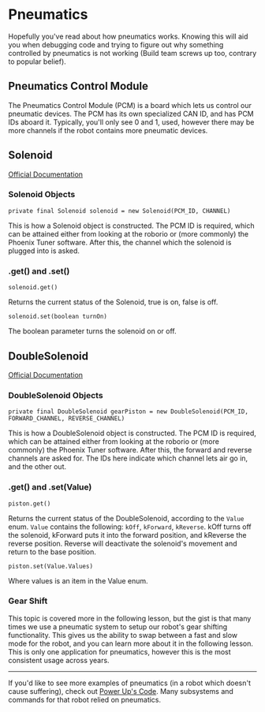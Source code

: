 # Pneumatics

Hopefully you've read about how pneumatics works. Knowing this will aid you when debugging code and trying to figure out why something controlled by pneumatics is not working (Build team screws up too, contrary to popular belief).

## Pneumatics Control Module

The Pneumatics Control Module (PCM) is a board which lets us control our pneumatic devices. The PCM has its own specialized CAN ID, and has PCM IDs aboard it. Typically, you'll only see 0 and 1, used, however there may be more channels if the robot contains more pneumatic devices.

## Solenoid

[Official Documentation](https://first.wpi.edu/FRC/roborio/release/docs/java/edu/wpi/first/wpilibj/Solenoid.html)

### Solenoid Objects

`private final Solenoid solenoid = new Solenoid(PCM_ID, CHANNEL)`

This is how a Solenoid object is constructed. The PCM ID is required, which can be attained either from looking at the roborio or (more commonly) the Phoenix Tuner software. After this, the channel which the solenoid is plugged into is asked.

### .get() and .set()

`solenoid.get()`

Returns the current status of the Solenoid, true is on, false is off.

`solenoid.set(boolean turnOn)`

The boolean parameter turns the solenoid on or off.

## DoubleSolenoid

[Official Documentation](https://first.wpi.edu/FRC/roborio/release/docs/java/edu/wpi/first/wpilibj/DoubleSolenoid.html)

### DoubleSolenoid Objects

`private final DoubleSolenoid gearPiston = new DoubleSolenoid(PCM_ID, FORWARD_CHANNEL, REVERSE_CHANNEL)`

This is how a DoubleSolenoid object is constructed. The PCM ID is required, which can be attained either from looking at the roborio or (more commonly) the Phoenix Tuner software. After this, the forward and reverse channels are asked for. The IDs here indicate which channel lets air go in, and the other out.

### .get() and .set(Value)

`piston.get()`

Returns the current status of the DoubleSolenoid, according to the `Value` enum. `Value` contains the following: `kOff`, `kForward`, `kReverse`. kOff turns off the solenoid, kForward puts it into the forward position, and kReverse the reverse position. Reverse will deactivate the solenoid's movement and return to the base position.

`piston.set(Value.Values)`

Where values is an item in the Value enum.

### Gear Shift

This topic is covered more in the following lesson, but the gist is that many times we use a pneumatic system to setup our robot's gear shifting functionality. This gives us the ability to swap between a fast and slow mode for the robot, and you can learn more about it in the following lesson. This is only one application for pneumatics, however this is the most consistent usage across years.

<hr>

If you'd like to see more examples of pneumatics (in a robot which doesn't cause suffering), check out [Power Up's Code](https://github.com/frc3624/power-up/tree/master/src/main/java/frc/robot). Many subsystems and commands for that robot relied on pneumatics.